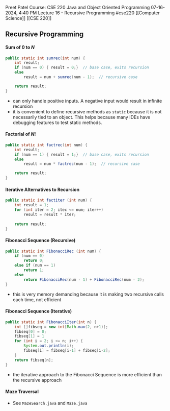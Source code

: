 Preet Patel
Course: CSE 220 Java and Object Oriented Programming
07-16-2024, 4:40 PM
Lecture 16 - Recursive Programming
#cse220 
[[Computer Science]]
[[CSE 220]]

## Recursive Programming
#### Sum of $0 \text{ to }N$
``` Java
public static int sumrec(int num) {
	int result;
	if (num == 0) { result = 0;}  // base case, exits recursion
	else 
		result = num + sumrec(num - 1);  // recursive case

	return result;
}
```
- can only handle positive inputs. A negative input would result in infinite recursion
- it is convenient to define recursive methods as `static` because it is not necessarily tied to an object. This helps because many IDEs have debugging features to test static methods.
#### Factorial of $N!$
``` Java
public static int factrec(int num) {
	int result;
	if (num == 1) { result = 1;}  // base case, exits recursion
	else 
		result = num * factrec(num - 1);  // recursive case

	return result;
}
```

#### Iterative Alternatives to Recursion
``` Java
public static int factiter (int num) {
	int result = 1;
	for (int iter = 2; itec <= num; iter++)
		result = result * iter;
		
	return result;
}
```

#### Fibonacci Sequence (Recursive)
``` Java
public static int FibonacciRec (int num) {
	if (num == 0)
		return 0;
	else if (num == 1) 
		return 1;
	else
		return FibonacciRec(num - 1) + FibonacciRec(num - 2);
}
```
- this is very memory demanding because it is making two recursive calls each time, not efficient

#### Fibonacci Sequence (Iterative)
``` Java
public static int FibonacciIter(int n) {
	int []fibseq = new int[Math.max(2, n+1)];
	fibseq[0] = 0;
	fibseq[1] = 1
	for (int i = 2; i <= n; i++) {
		System.out.println(i);
		fibseq[i] = fibseq[i-1] + fibseq[i-2];
	}
	return fibseq[n];
}
```
- the iterative approach to the Fibonacci Sequence is more efficient than the recursive approach

#### Maze Traversal
- See `MazeSearch.java` and `Maze.java`
